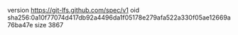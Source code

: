 version https://git-lfs.github.com/spec/v1
oid sha256:0a10f77074d417db92a4496da1f05178e279afa522a330f05ae12669a76ba47e
size 3867
